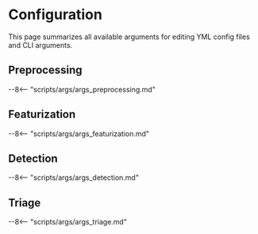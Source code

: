 # Configuration

This page summarizes all available arguments for editing YML config files and CLI arguments.

## Preprocessing

--8<-- "scripts/args/args_preprocessing.md"

## Featurization

--8<-- "scripts/args/args_featurization.md"

## Detection

--8<-- "scripts/args/args_detection.md"

## Triage

--8<-- "scripts/args/args_triage.md"

